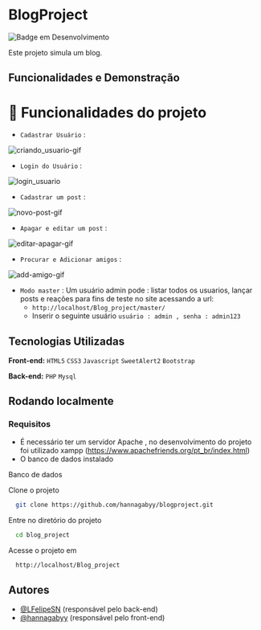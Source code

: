 
# BlogProject
![Badge em Desenvolvimento](http://img.shields.io/static/v1?label=STATUS&message=%20CONCLUIDO&color=GREEN&style=for-the-badge)

Este projeto simula um blog.

## Funcionalidades e Demonstração
# 🔨 Funcionalidades do projeto
- `Cadastrar Usuário` : 

![criando_usuario-gif](https://github.com/hannagabyy/blogproject/assets/48922227/6f0b92b9-2a84-4748-a7eb-cd1d8579733c)

- `Login do Usuário` :
  
![login_usuario](https://github.com/hannagabyy/blogproject/assets/48922227/4ca3603e-fb44-4282-b1d2-0bc6d16aa2c9)

- `Cadastrar um post` :
  
![novo-post-gif](https://github.com/hannagabyy/blogproject/assets/48922227/7d961b58-bc46-49e1-a5ce-205ec27b843f)


- `Apagar e editar um post` : 

![editar-apagar-gif](https://github.com/hannagabyy/blogproject/assets/48922227/99756f4d-4011-4fa3-838c-3a2f8829ea32)


- `Procurar e Adicionar amigos` : 

![add-amigo-gif](https://github.com/hannagabyy/blogproject/assets/48922227/3be46ae9-f920-4707-b1dd-f7777d92da7a)


- `Modo master` : Um usuário admin pode : listar todos os usuarios, lançar posts e reações para fins de teste no site  acessando a url:
    - `http://localhost/Blog_project/master/`
    - Inserir o seguinte usuário  `usuário : admin , senha : admin123`

## Tecnologias Utilizadas
**Front-end:** ``HTML5`` ``CSS3``  ``Javascript`` ``SweetAlert2`` ``Bootstrap``

**Back-end:** ``PHP`` ``Mysql`` 


## Rodando localmente
### Requisitos
- É necessário ter um servidor Apache , no desenvolvimento do projeto foi utilizado xampp (https://www.apachefriends.org/pt_br/index.html)
- O banco de dados instalado

Banco de dados


Clone o projeto

```bash
  git clone https://github.com/hannagabyy/blogproject.git
```

Entre no diretório do projeto

```bash
  cd blog_project
```

Acesse o projeto em

```bash
  http://localhost/Blog_project
```

## Autores
- [@LFelipeSN](https://www.github.com/LFelipeSN) (responsável pelo back-end)
- [@hannagabyy](https://www.github.com/hannagabyy) (responsável pelo front-end)
